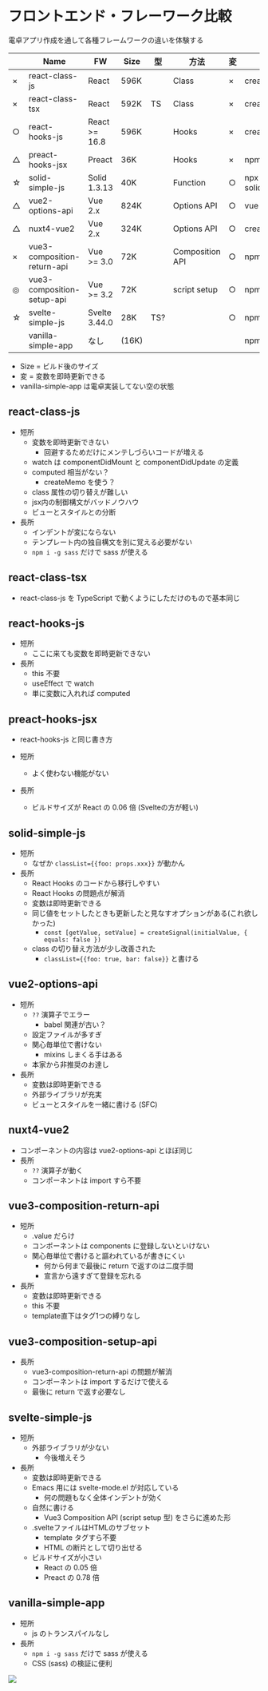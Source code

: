 # フロントエンド・フレーワーク比較

電卓アプリ作成を通して各種フレームワークの違いを体験する

|    | Name                        | FW            | Size  | 型  | 方法            | 変 | 導入                           | getter         | setter                   |
|----|-----------------------------|---------------|-------|-----|-----------------|----|--------------------------------|----------------|--------------------------|
| × | react-class-js              | React         | 596K  |     | Class           | × | create-react-app               | this.state.foo | this.setState(foo: xxx)) |
| × | react-class-tsx             | React         | 592K  | TS  | Class           | × | create-react-app               | this.state.foo | this.setState(foo: xxx)) |
| ○ | react-hooks-js              | React >= 16.8 | 596K  |     | Hooks           | × | create-react-app               | foo            | setFoo(xxx)              |
| △ | preact-hooks-jsx            | Preact        | 36K   |     | Hooks           | × | npm create vite                | foo            | setFoo(xxx)              |
| ☆ | solid-simple-js             | Solid 1.3.13  | 40K   |     | Function        | ○ | npx degit solidjs/templates/js | foo()          | setFoo(xxx)              |
| △ | vue2-options-api            | Vue 2.x       | 824K  |     | Options API     | ○ | vue init webpack               | this.foo       | this.foo = xxx           |
| △ | nuxt4-vue2                  | Vue 2.x       | 324K  |     | Options API     | ○ | create-nuxt-app                | this.foo       | this.foo = xxx           |
| × | vue3-composition-return-api | Vue >= 3.0    | 72K   |     | Composition API | ○ | npm create vite                | foo.value      | foo.value = xxx          |
| ◎ | vue3-composition-setup-api  | Vue >= 3.2    | 72K   |     | script setup    | ○ | npm create vite                | foo.value      | foo.value = xxx          |
| ☆ | svelte-simple-js            | Svelte 3.44.0 | 28K   | TS? |                 | ○ | npm create vite                | foo            | foo = xxx                |
|    | vanilla-simple-app          | なし          | (16K) |     |                 |    | npm create vite                |                |                          |

- Size = ビルド後のサイズ
- 変 = 変数を即時更新できる
- vanilla-simple-app は電卓実装してない空の状態

## react-class-js

- 短所
  - 変数を即時更新できない
    - 回避するためだけにメンテしづらいコードが増える
  - watch は componentDidMount と componentDidUpdate の定義
  - computed 相当がない？
    - createMemo を使う？
  - class 属性の切り替えが難しい
  - jsx内の制御構文がバッドノウハウ
  - ビューとスタイルとの分断
- 長所
  - インデントが変にならない
  - テンプレート内の独自構文を別に覚える必要がない
  - `npm i -g sass` だけで sass が使える

## react-class-tsx

- react-class-js を TypeScript で動くようにしただけのもので基本同じ

## react-hooks-js

- 短所
  - ここに来ても変数を即時更新できない
- 長所
  - this 不要
  - useEffect で watch
  - 単に変数に入れれば computed

## preact-hooks-jsx

- react-hooks-js と同じ書き方

- 短所
  - よく使わない機能がない
- 長所
  - ビルドサイズが React の 0.06 倍 (Svelteの方が軽い)

## solid-simple-js

- 短所
  - なぜか `classList={{foo: props.xxx}}` が動かん
- 長所
  - React Hooks のコードから移行しやすい
  - React Hooks の問題点が解消
  - 変数は即時更新できる
  - 同じ値をセットしたときも更新したと見なすオプションがある(これ欲しかった)
    - `const [getValue, setValue] = createSignal(initialValue, { equals: false })`
  - class の切り替え方法が少し改善された
    - `classList={{foo: true, bar: false}}` と書ける

## vue2-options-api

- 短所
  - `??` 演算子でエラー
    - babel 関連が古い？
  - 設定ファイルが多すぎ
  - 関心毎単位で書けない
    - mixins しまくる手はある
  - 本家から非推奨のお達し
- 長所
  - 変数は即時更新できる
  - 外部ライブラリが充実
  - ビューとスタイルを一緒に書ける (SFC)

## nuxt4-vue2

- コンポーネントの内容は vue2-options-api とほぼ同じ
- 長所
  - `??` 演算子が動く
  - コンポーネントは import すら不要

## vue3-composition-return-api

- 短所
  - .value だらけ
  - コンポーネントは components に登録しないといけない
  - 関心毎単位で書けると謳われているが書きにくい
    - 何から何まで最後に return で返すのは二度手間
    - 宣言から遠すぎて登録を忘れる
- 長所
  - 変数は即時更新できる
  - this 不要
  - template直下はタグ1つの縛りなし

## vue3-composition-setup-api

- 長所
  - vue3-composition-return-api の問題が解消
  - コンポーネントは import するだけで使える
  - 最後に return で返す必要なし

## svelte-simple-js

- 短所
  - 外部ライブラリが少ない
    - 今後増えそう
- 長所
  - 変数は即時更新できる
  - Emacs 用には svelte-mode.el が対応している
    - 何の問題もなく全体インデントが効く
  - 自然に書ける
    - Vue3 Composition API (script setup 型) をさらに進めた形
  - .svelteファイルはHTMLのサブセット
    - template タグすら不要
    - HTML の断片として切り出せる
  - ビルドサイズが小さい
    - React の 0.05 倍
    - Preact の 0.78 倍

## vanilla-simple-app

- 短所
  - js のトランスパイルなし
- 長所
  - `npm i -g sass` だけで sass が使える
  - CSS (sass) の検証に便利

![](image.png)
